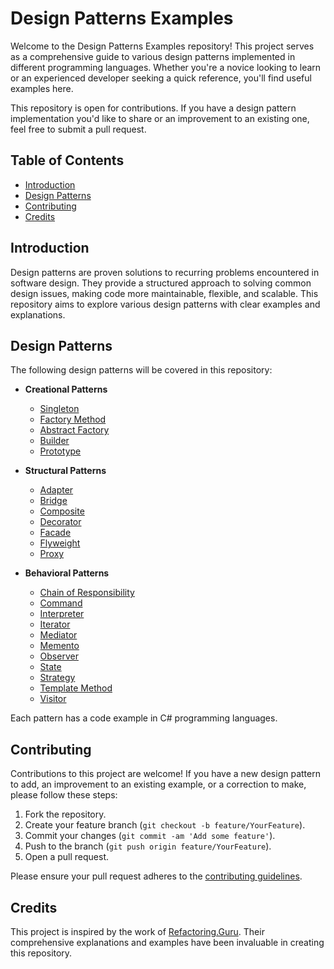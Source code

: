 # Design Patterns Examples

Welcome to the Design Patterns Examples repository! This project serves as a comprehensive guide to various design patterns implemented in different programming languages. Whether you're a novice looking to learn or an experienced developer seeking a quick reference, you'll find useful examples here.

This repository is open for contributions. If you have a design pattern implementation you'd like to share or an improvement to an existing one, feel free to submit a pull request.

## Table of Contents

- [Introduction](#introduction)
- [Design Patterns](#design-patterns)
- [Contributing](#contributing)
- [Credits](#credits)

## Introduction

Design patterns are proven solutions to recurring problems encountered in software design. They provide a structured approach to solving common design issues, making code more maintainable, flexible, and scalable. This repository aims to explore various design patterns with clear examples and explanations.

## Design Patterns

The following design patterns will be covered in this repository:

- **Creational Patterns**
  - [Singleton](creational/singleton/README.md)
  - [Factory Method](creational/factory_method/README.md)
  - [Abstract Factory](creational/abstract_factory/README.md)
  - [Builder](creational/builder/README.md)
  - [Prototype](creational/prototype/README.md)

- **Structural Patterns**
  - [Adapter](structural/adapter/README.md)
  - [Bridge](structural/bridge/README.md)
  - [Composite](structural/composite/README.md)
  - [Decorator](structural/decorator/README.md)
  - [Facade](structural/facade/README.md)
  - [Flyweight](structural/flyweight/README.md)
  - [Proxy](structural/proxy/README.md)

- **Behavioral Patterns**
  - [Chain of Responsibility](behavioral/chain_of_responsibility/README.md)
  - [Command](behavioral/command/README.md)
  - [Interpreter](behavioral/interpreter/README.md)
  - [Iterator](behavioral/iterator/README.md)
  - [Mediator](behavioral/mediator/README.md)
  - [Memento](behavioral/memento/README.md)
  - [Observer](behavioral/observer/README.md)
  - [State](behavioral/state/README.md)
  - [Strategy](behavioral/strategy/README.md)
  - [Template Method](behavioral/template_method/README.md)
  - [Visitor](behavioral/visitor/README.md)

Each pattern has a code example in C# programming languages.

## Contributing

Contributions to this project are welcome! If you have a new design pattern to add, an improvement to an existing example, or a correction to make, please follow these steps:

1. Fork the repository.
2. Create your feature branch (`git checkout -b feature/YourFeature`).
3. Commit your changes (`git commit -am 'Add some feature'`).
4. Push to the branch (`git push origin feature/YourFeature`).
5. Open a pull request.

Please ensure your pull request adheres to the [contributing guidelines](CONTRIBUTING.md).

## Credits

This project is inspired by the work of [Refactoring.Guru](https://refactoring.guru/design-patterns). Their comprehensive explanations and examples have been invaluable in creating this repository.

